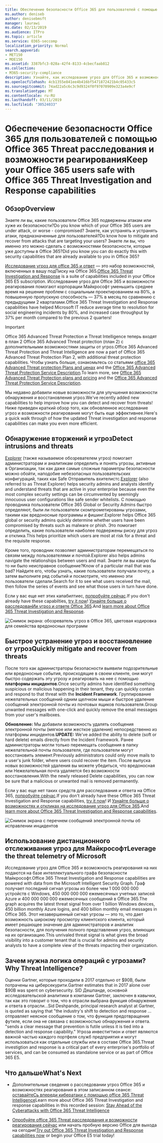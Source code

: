 ```yaml
---
title: Обеспечение безопасности Office 365 для пользователей с помощью Office 365 Threat расследования и возможности реагирования
ms.author: deniseb
author: denisebmsft
manager: laurawi
ms.date: 02/13/2019
ms.audience: ITPro
ms.topic: article
ms.service: O365-seccomp
localization_priority: Normal
search.appverid:
- MET150
- MOE150
ms.assetid: 3387bfc3-028a-42f4-8133-4cbecfaab812
ms.collection:
- M365-security-compliance
description: Узнайте, как исследование угроз для Office 365 и возможности реагирования могут помочь вашей организации обнаруживать проникновения и угрозы, а также быстро устранять угрозы и восстанавливать их от угроз.
ms.openlocfilehash: 4cb1355e841ee4b416bf5471872421b4c05433c5
ms.sourcegitcommit: 74ad22a5c6c3c9d9324f0f97070909e323a4e9cf
ms.translationtype: MT
ms.contentlocale: ru-RU
ms.lasthandoff: 03/11/2019
ms.locfileid: "30524033"
---
```

# <a name="keep-your-office-365-users-safe-with-office-365-threat-investigation-and-response-capabilities"></a><span data-ttu-id="8c0de-103">Обеспечение безопасности Office 365 для пользователей с помощью Office 365 Threat расследования и возможности реагирования</span><span class="sxs-lookup"><span data-stu-id="8c0de-103">Keep your Office 365 users safe with Office 365 Threat Investigation and Response capabilities</span></span>

## <a name="overview"></a><span data-ttu-id="8c0de-104">Обзор</span><span class="sxs-lookup"><span data-stu-id="8c0de-104">Overview</span></span>

<span data-ttu-id="8c0de-105">Знаете ли вы, какие пользователи Office 365 подвержены атакам или хуже их безопасности?</span><span class="sxs-lookup"><span data-stu-id="8c0de-105">Do you know which of your Office 365 users are under attack, or worse - compromised?</span></span> <span data-ttu-id="8c0de-106">Знаете, как устранять и устранять атаки, предназначенные для пользователей?</span><span class="sxs-lookup"><span data-stu-id="8c0de-106">Do know how to mitigate and recover from attacks that are targeting your users?</span></span> <span data-ttu-id="8c0de-107">Знаете ли вы, что именно это можно сделать с возможностями безопасности, которые уже доступны в Office 365?</span><span class="sxs-lookup"><span data-stu-id="8c0de-107">Did you know you can do exactly this with security capabilities that are already available to you in Office 365?</span></span> 
  
<span data-ttu-id="8c0de-108">[Исследование угроз для office 365 и ответ](office-365-ti.md) — это набор возможностей, включенных в вашу подПиску на Office 365.</span><span class="sxs-lookup"><span data-stu-id="8c0de-108">[Office 365 Threat Investigation and Response](office-365-ti.md) is a suite of capabilities included in your Office 365 E5 subscription.</span></span> <span data-ttu-id="8c0de-109">Исследование угроз для Office 365 и возможности реагирования помогают корпорации Майкрософт уменьшить среднее время на решение проблем с социальным проектированием на 80%, а повышенную пропускную способность — 37% в месяц по сравнению с предыдущими 2 кварталами.</span><span class="sxs-lookup"><span data-stu-id="8c0de-109">Office 365 Threat Investigation and Response capabilities have helped Microsoft IT reduce average time to resolution for social engineering incidents by 80%, and increased case throughput by 37% per month compared to the previous 2 quarters!</span></span> 

> [!IMPORTANT]
> <span data-ttu-id="8c0de-110">Office 365 Advanced Threat Protection и Threat Intelligence теперь входят в план 2 Office 365 Advanced Threat protection (план 2) с дополнительными возможностями защиты от угроз.</span><span class="sxs-lookup"><span data-stu-id="8c0de-110">Office 365 Advanced Threat Protection and Threat Intelligence are now a part of Office 365 Advanced Threat Protection Plan 2, with additional threat protection capabilities.</span></span> <span data-ttu-id="8c0de-111">Чтобы узнать больше, ознакомьтесь со статьями [office 365 Advanced Threat protection Plans and ценах](https://products.office.com/exchange/advance-threat-protection) and the [Office 365 Advanced Threat Protection Service Description](https://docs.microsoft.com/office365/servicedescriptions/office-365-advanced-threat-protection-service-description).</span><span class="sxs-lookup"><span data-stu-id="8c0de-111">To learn more, see [Office 365 Advanced Threat Protection plans and pricing](https://products.office.com/exchange/advance-threat-protection) and the [Office 365 Advanced Threat Protection Service Description](https://docs.microsoft.com/office365/servicedescriptions/office-365-advanced-threat-protection-service-description).</span></span>
  
<span data-ttu-id="8c0de-112">Мы недавно добавили новые возможности для улучшения возможности обнаружения и восстановления угроз.</span><span class="sxs-lookup"><span data-stu-id="8c0de-112">We've recently added new capabilities to help improve how you can detect and recover from threats!</span></span> <span data-ttu-id="8c0de-113">Ниже приведен краткий обзор того, как обновленное исследование угроз и возможности реагирования могут быть еще эффективнее.</span><span class="sxs-lookup"><span data-stu-id="8c0de-113">Here's a quick walk through of how the updated Threat investigation and response capabilities can make you even more efficient.</span></span>
  
## <a name="detect-intrusions-and-threats"></a><span data-ttu-id="8c0de-114">Обнаружение вторжений и угроз</span><span class="sxs-lookup"><span data-stu-id="8c0de-114">Detect intrusions and threats</span></span>

<span data-ttu-id="8c0de-115">[Explorer](use-explorer-in-security-and-compliance.md) (также называемое обозревателем угроз) помогает администраторам и аналитикам определить и понять угрозы, активные в Организации, так как даже самые сложные параметры безопасности можно обойти, наподобие небезопасных пользовательских конфигураций, таких как Safe Отправитель вхителистс.</span><span class="sxs-lookup"><span data-stu-id="8c0de-115">[Explorer](use-explorer-in-security-and-compliance.md) (also referred to as Threat Explorer) helps security admins and analysts identify and understand threats that are active in your enterprise because even the most complex security settings can be circumvented by seemingly innocuous user configurations like safe sender whitelists.</span></span> <span data-ttu-id="8c0de-116">С помощью проводника пользователи Office 365 Global or Security Admins быстро определяют, были ли пользователи скомпрометированы угрозами, такими как вредоносные программы и фишинг.</span><span class="sxs-lookup"><span data-stu-id="8c0de-116">Explorer helps Office 365 global or security admins quickly determine whether users have been compromised by threats such as malware or phish.</span></span> <span data-ttu-id="8c0de-117">Это помогает определить, какие пользователи наиболее подвержены риску для угроз и отклика.</span><span class="sxs-lookup"><span data-stu-id="8c0de-117">This helps prioritize which users are most at risk for a threat and the requisite response.</span></span> 
  
<span data-ttu-id="8c0de-118">Кроме того, проводник позволяет администраторам перемещаться по связям между пользователями и почтой.</span><span class="sxs-lookup"><span data-stu-id="8c0de-118">Explorer also helps admins navigate the relationships between users and mail.</span></span> <span data-ttu-id="8c0de-119">Знаете ли вы какую бы то ни было неисправное сообщение?</span><span class="sxs-lookup"><span data-stu-id="8c0de-119">Know of a particular mail that was bad?</span></span> <span data-ttu-id="8c0de-120">Найдите его, чтобы узнать, какие пользователи получали почту, а затем выполните ряд событий и посмотрите, что именно эти пользователи сделали.</span><span class="sxs-lookup"><span data-stu-id="8c0de-120">Search for it to see what users received the mail, then follow the series of events and see what those users in turn have done.</span></span>

<span data-ttu-id="8c0de-121">Если у вас еще нет этих капабилтиес, [попробуйте сейчас](https://aka.ms/tryo365threatintel3).</span><span class="sxs-lookup"><span data-stu-id="8c0de-121">If you don't already have these capabilties, [try it now](https://aka.ms/tryo365threatintel3)!</span></span> <span data-ttu-id="8c0de-122">[Узнайте больше о расследованИи угроз и ответе Office 365](https://aka.ms/readmoreabouto365threatintel).</span><span class="sxs-lookup"><span data-stu-id="8c0de-122">And [learn more about Office 365 Threat Investigation and Response](https://aka.ms/readmoreabouto365threatintel).</span></span>
  
![Снимок экрана: обозреватель угроз в Office 365, цветовая кодировка для семейства вредоносных программ](media/591338dd-252a-437d-b5f2-87aa42e74b0c.png)
  
## <a name="quickly-mitigate-and-recover-from-threats"></a><span data-ttu-id="8c0de-124">Быстрое устранение угроз и восстановление от угроз</span><span class="sxs-lookup"><span data-stu-id="8c0de-124">Quickly mitigate and recover from threats</span></span>

<span data-ttu-id="8c0de-125">После того как администраторы безопасности выявили подозрительные или вредоносные события, происходящие в своем клиенте, они могут быстро содержать эту угрозу и реагировать на нее с помощью **платформы инцидентов**.</span><span class="sxs-lookup"><span data-stu-id="8c0de-125">Once security admins have identified something suspicious or malicious happening in their tenant, they can quickly contain and respond to that threat with the **Incident Framework**.</span></span> <span data-ttu-id="8c0de-126">Группирование нежелательных сообщений одним щелчком мыши и быстрое удаление сообщений электронной почты из почтовых ящиков пользователя.</span><span class="sxs-lookup"><span data-stu-id="8c0de-126">Group unwanted messages with one-click and quickly remove the email messages from your user's mailboxes.</span></span> 
  
 <span data-ttu-id="8c0de-127">**Обновление:** Мы добавили возможность удалять сообщения электронной почты (мягкое или жесткое удаление) непосредственно из платформы инцидентов.</span><span class="sxs-lookup"><span data-stu-id="8c0de-127">**UPDATE:** We've added the ability to delete (soft or hard delete) emails directly from the Incident Framework.</span></span> <span data-ttu-id="8c0de-128">Ранее администраторы могли только перемещать сообщения в папку нежелательной почты пользователя, где пользователи могут восстановить элемент.</span><span class="sxs-lookup"><span data-stu-id="8c0de-128">Previously administrators could only move mails to a user's junk folder, where users could recover the item.</span></span> <span data-ttu-id="8c0de-129">После выпуска новых возможностей удаления вы можете убедиться, что вредоносная или Нежелательная почта удаляется без возможности восстановления.</span><span class="sxs-lookup"><span data-stu-id="8c0de-129">With the newly released Delete capabilities, you can now be sure that a malicious or unwanted mail is removed permanently.</span></span> 
  
<span data-ttu-id="8c0de-130">Если у вас еще нет таких средств для расследования и ответа на Office 365, [попробуйте сейчас](https://aka.ms/tryo365threatintel3).</span><span class="sxs-lookup"><span data-stu-id="8c0de-130">If you don't already have these Office 365 Threat Investigation and Response capabilities, [try it now](https://aka.ms/tryo365threatintel3)!</span></span> <span data-ttu-id="8c0de-131">И [Узнайте больше о возможностях и откликах на исследование угроз для Office 365](https://aka.ms/readmoreabouto365threatintel).</span><span class="sxs-lookup"><span data-stu-id="8c0de-131">And [learn more about Office 365 Threat Investigation and Response capabilities](https://aka.ms/readmoreabouto365threatintel).</span></span>
  
![Снимок экрана с перечнем сообщений электронной почты об исправлении инцидентов](media/9d8452d3-d8d2-4b26-81f9-76396e08dd17.png)
  
## <a name="leverage-the-threat-telemetry-of-microsoft"></a><span data-ttu-id="8c0de-133">Использование дистанционного отслеживания угроз для Майкрософт</span><span class="sxs-lookup"><span data-stu-id="8c0de-133">Leverage the threat telemetry of Microsoft</span></span>

<span data-ttu-id="8c0de-134">Исследование угроз для Office 365 и возможность реагирования на них подаются на базе интеллектуального графа безопасности Майкрософт.</span><span class="sxs-lookup"><span data-stu-id="8c0de-134">Office 365 Threat Investigation and Response capabilities are powered with data from the Microsoft Intelligent Security Graph.</span></span> <span data-ttu-id="8c0de-135">Граф получает последний сигнал угрозы из более чем 1 000 000 000 устройств с Windows, 450 000 000 000 ежемесячных учетных записей Azure и 400 000 000 000 ежемесячных сообщений в Office 365.</span><span class="sxs-lookup"><span data-stu-id="8c0de-135">The graph acquires the latest threat signal from over 1 billion Windows devices, 450 billion monthly Azure logins, and 400 billion monthly email messages in Office 365.</span></span> <span data-ttu-id="8c0de-136">Этот незавершенный сигнал угрозы — это то, что дает возможность широкому просмотру клиентского клиента, который имеет решающее значение для администраторов и аналитик безопасности, для получения полного представления угроз, влияющих на их организацию.</span><span class="sxs-lookup"><span data-stu-id="8c0de-136">This unrivaled threat signal is what gives the broad visibility into a customer tenant that is crucial for admins and security analysts to have a complete view of the threats impacting their organization.</span></span> 
  
   
## <a name="why-threat-intelligence"></a><span data-ttu-id="8c0de-137">Зачем нужна логика операций с угрозами?</span><span class="sxs-lookup"><span data-stu-id="8c0de-137">Why Threat Intelligence?</span></span>

<span data-ttu-id="8c0de-138">Оценки Gartner, которые проходили в 2017 отдельно от $90B, были потрачены на циберсекурити.</span><span class="sxs-lookup"><span data-stu-id="8c0de-138">Gartner estimates that in 2017 alone over $90B was spent on cybersecurity.</span></span> <span data-ttu-id="8c0de-139">SID Дешпанде, основной исследовательской аналитики в компании Gartner, заключен в кавычки, так как это говорит о том, что в отрасли выбрана функция обнаружения и ответа в отрасли...</span><span class="sxs-lookup"><span data-stu-id="8c0de-139">Sid Deshpande, principal research analyst at Gartner, is quoted as saying that "the industry's shift to detection and response …</span></span> <span data-ttu-id="8c0de-140">отправляет неясное сообщение о том, что функция предотвращения футиле, если она не связана с возможностью обнаружения и ответа. "</span><span class="sxs-lookup"><span data-stu-id="8c0de-140">sends a clear message that prevention is futile unless it is tied into a detection and response capability."</span></span> <span data-ttu-id="8c0de-141">Угроза инвестигтион и ответ являются важной частью каждого портфеля служб предприятия и могут использоваться как отдельные службы или в составе Office 365.</span><span class="sxs-lookup"><span data-stu-id="8c0de-141">Threat investigtion and response is a critical part of every enterprise's portfolio of services, and can be consumed as standalone service or as part of Office 365 E5.</span></span>
  
## <a name="whats-next"></a><span data-ttu-id="8c0de-142">Что дальше</span><span class="sxs-lookup"><span data-stu-id="8c0de-142">What's Next</span></span>

- <span data-ttu-id="8c0de-143">Дополнительные сведения о расследовании угроз Office 365 и возможностях реагирования в этом записанном сеансе: [оставайтеСь впереди кибератаки с помощью office 365 Threat Intelligence](https://myignite.microsoft.com/videos/53723)</span><span class="sxs-lookup"><span data-stu-id="8c0de-143">Learn more about Office 365 Threat Investigation and response capabilities  in this recorded session: [Stay Ahead of the Cyberattacks with Office 365 Threat Intelligence](https://myignite.microsoft.com/videos/53723)</span></span>
    
- <span data-ttu-id="8c0de-144">[Опробуйте office 365 Threat расследования и возможности реагирования сейчас](https://aka.ms/tryo365threatintel3) или начать пробную версию Office для выхода на сегодня!</span><span class="sxs-lookup"><span data-stu-id="8c0de-144">[Try out Office 365 Threat Investigation and Response capabilities now](https://aka.ms/tryo365threatintel3) or begin your Office E5 trial today!</span></span> 
    

